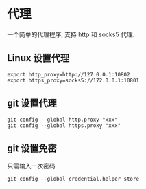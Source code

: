 # 代理

一个简单的代理程序, 支持 http 和 socks5 代理.

## Linux 设置代理

```shell
export http_proxy=http://127.0.0.1:10802
export https_proxy=socks5://172.0.0.1:10801
```

## git 设置代理

```shell
git config --global http.proxy "xxx"
git config --global https.proxy "xxx"
```

## git 设置免密

只需输入一次密码

```shell
git config --global credential.helper store
```
